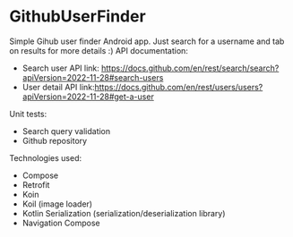 # GithubUserFinder

Simple Gihub user finder Android app. Just search for a username and tab on results for more details :)
API documentation:
- Search user API link: https://docs.github.com/en/rest/search/search?apiVersion=2022-11-28#search-users
- User detail API link:https://docs.github.com/en/rest/users/users?apiVersion=2022-11-28#get-a-user

Unit tests:
- Search query validation
- Github repository

Technologies used:
- Compose
- Retrofit
- Koin
- Koil (image loader)
- Kotlin Serialization (serialization/deserialization library)
- Navigation Compose

